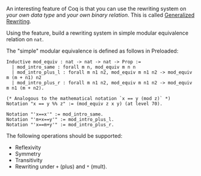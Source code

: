 An interesting feature of Coq is that you can use the rewriting system on *your own data type* and *your own binary relation*. This is called [Generalized Rewriting](https://coq.inria.fr/distrib/current/refman/addendum/generalized-rewriting.html).

Using the feature, build a rewriting system in simple modular equivalence relation on `nat`.

The "simple" modular equivalence is defined as follows in Preloaded:

```coq
Inductive mod_equiv : nat -> nat -> nat -> Prop :=
  | mod_intro_same : forall m n, mod_equiv m n n
  | mod_intro_plus_l : forall m n1 n2, mod_equiv m n1 n2 -> mod_equiv m (m + n1) n2
  | mod_intro_plus_r : forall m n1 n2, mod_equiv m n1 n2 -> mod_equiv m n1 (m + n2).

(* Analogous to the mathematical notation `x == y (mod z)` *)
Notation "x == y %% z" := (mod_equiv z x y) (at level 70).

Notation "'x==x'" := mod_intro_same.
Notation "'m+x==y'" := mod_intro_plus_l.
Notation "'x==m+y'" := mod_intro_plus_r.
```

The following operations should be supported:

* Reflexivity
* Symmetry
* Transitivity
* Rewriting under `+` (plus) and `*` (mult).